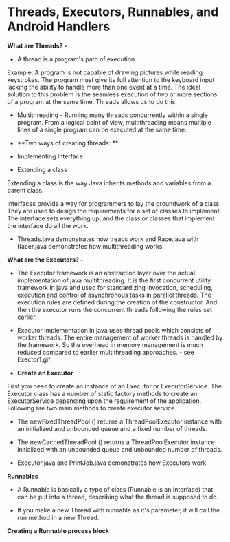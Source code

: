 # Threads, Executors, Runnables, and Android Handlers 

**What are Threads? -**
 * A thread is a program's path of execution. 

Example: A program is not capable of drawing pictures while reading keystrokes. The program must give its full attention to the keyboard input lacking the ability to handle more than one event at a time. The ideal solution to this problem is the seamless execution of two or more sections of a program at the same time. Threads allows us to do this.

 * Multithreading - Running many threads concurrently within a single program. From a logical point of view, multithreading means multiple lines of a single program can be executed at the same time.

 * **Two ways of creating threads: **

  * Implementing Interface
  * Extending a class

Extending a class is the way Java inherits methods and variables from a parent class.

Interfaces provide a way for programmers to lay the groundwork of a class. They are used to design the requirements for a set of classes to implement. The interface sets everything up, and the class or classes that implement the interface do all the work. 

* Threads.java demonstrates how treads work and Race.java with Racer.java demonstrates how multithreading works.

**What are the Executors? -**

 * The Executor framework is an abstraction layer over the actual implementation of java multithreading. It is the first concurrent utility framework in java and used for standardizing invocation, scheduling, execution and control of asynchronous tasks in parallel threads. The execution rules are defined during the creation of the constructor. And then the executor runs the concurrent threads following the rules set earlier.

 * Executor implementation in java uses thread pools which consists of worker threads. The entire management of worker threads is handled by the framework. So the overhead in memory management is much reduced compared to earlier multithreading approaches. - see Exector1.gif

 * **Create an Executor**

 First you need to create an instance of an Executor or ExecutorService. The Executor class has a number of static factory methods to create an ExecutorService depending upon the requirement of the application. Following are two main methods to create executor service.

   * The newFixedThreadPool () returns a ThreadPoolExecutor instance with an initialized and unbounded queue and a fixed number of threads.
   * The newCachedThreadPool () returns a ThreadPoolExecutor instance initialized with an unbounded queue and unbounded number of threads.

* Executor.java and PrintJob.java demonstrates how Executors work

**Runnables**

* A Runnable is basically a type of class (Runnable is an Interface) that can be put into a thread, describing what the thread is supposed to do.
 
* If you make a new Thread with runnable as it's parameter, it will call the run method in a new Thread.

**Creating a Runnable process block** 